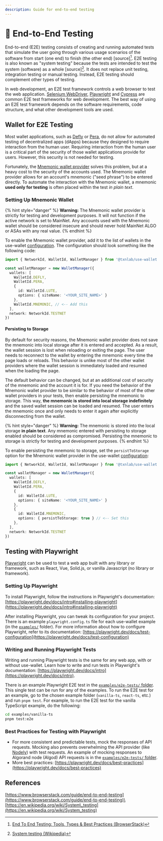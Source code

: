 ```yaml
---
description: Guide for end-to-end testing
---
```


# 🎯 End-to-End Testing

End-to-end (E2E) testing consists of creating and running automated tests that simulate the user going through various usage scenarios of the software from start (one end) to finish (the other end) \[source][^1]. E2E testing is also known as "system testing" because the tests are intended to test the system (software) as a whole \[source][^2]. It does not replace unit testing, integration testing or manual testing. Instead, E2E testing should complement other types of testing.

In web development, an E2E test framework controls a web browser to test the web application. [Selenium WebDriver](https://www.selenium.dev/documentation/webdriver/), [Playwright](https://playwright.dev/) and [Cypress](https://www.cypress.io/) are common E2E test frameworks for web development. The best way of using an E2E test framework depends on the software requirements, code structure, and what other development tools are used.

## Wallet for E2E Testing

Most wallet applications, such as [Defly](../fundamentals/supported-wallets.md#defly) or [Pera](../fundamentals/supported-wallets.md#pera), do not allow for automated testing of decentralized apps (dApps) because they designed to require interaction from the human user. Requiring interaction from the human user is a critical part of the security of those wallet applications provide for users. However, this security is not needed for testing.

Fortunately, the [Mnemonic wallet provider](../fundamentals/supported-wallets.md#mnemonic) solves this problem, but at a heavy cost to the security of the accounts used. The Mnemonic wallet provider allows for an account's mnemonic ("seed phrase") to be entered directly. To automate the interaction with the Mnemonic wallet, a mnemonic **used only for testing** is often placed within the test _in plain text_.

### Setting Up Mnemonic Wallet

{% hint style="danger" %}
**Warning:** The Mnemonic wallet provider is strictly for testing and development purposes. It will not function if the active network is set to MainNet. Any accounts used with the Mnemonic wallet should be considered insecure and should never hold MainNet ALGO or ASAs with any real value.
{% endhint %}

To enable the Mnemonic wallet provider, add it to the list of wallets in the use-wallet [configuration](../fundamentals/get-started/configuration.md). The configuration should look something like the following code:

```typescript
import { NetworkId, WalletId, WalletManager } from '@txnlab/use-wallet'

const walletManager = new WalletManager({
  wallets: [
    WalletId.DEFLY,
    WalletId.PERA,
    {
      id: WalletId.LUTE,
      options: { siteName: '<YOUR_SITE_NAME>' }
    },
    WalletId.MNEMONIC, // <-- Add this
  ],
  network: NetworkId.TESTNET
})
```

#### Persisting to Storage

By default for security reasons, the Mnemonic wallet provider does not save the mnemonic into local storage after it is entered and accepted. As a result, the wallet session is lost when reloading or exiting the page. The user needs to reconnect to the wallet by entering the mnemonic every time the page loads or reloads. This behavior is unlike most of the other wallet providers where the wallet session is immediately loaded and resumed when the loading the page.

The default behavior can be changed, but at an additional cost of security of the mnemonic and the account it is for. If you need the behavior of the Mnemonic wallet provider to be similar to the behavior of most of the other wallet providers in your tests, then enable persisting the mnemonic to storage. This way, **the mnemonic is stored into local storage indefinitely** and the saved wallet session can be loaded and resumed. The user enters the mnemonic once and only needs to enter it again after explicitly disconnecting from the wallet.

{% hint style="danger" %}
**Warning:** The mnemonic is stored into the local storage **in plain text**. Any mnemonic entered with persisting to storage enabled should be considered as compromised. Persisting the mnemonic to storage is strictly for testing and development purposes.
{% endhint %}

To enable persisting the mnemonic to storage, set the `persistToStorage` option for the Mnemonic wallet provider in the use-wallet [configuration](../fundamentals/get-started/configuration.md):

```typescript
import { NetworkId, WalletId, WalletManager } from '@txnlab/use-wallet'

const walletManager = new WalletManager({
  wallets: [
    WalletId.DEFLY,
    WalletId.PERA,
    {
      id: WalletId.LUTE,
      options: { siteName: '<YOUR_SITE_NAME>' }
    },
    {
      id: WalletId.MNEMONIC,
      options: { persistToStorage: true } // <-- Set this
    },
  ],
  network: NetworkId.TESTNET
})
```

## Testing with Playwright

[Playwright](https://playwright.dev/) can be used to test a web app built with any library or framework, such as React, Vue, Solid.js, or vanilla Javascript (no library or framework).

### Setting Up Playwright

To install Playwright, follow the instructions in Playwright's documentation: [https://playwright.dev/docs/intro#installing-playwright](https://playwright.dev/docs/intro#installing-playwright)

After installing Playwright, you can tweak its configuration for your project. There is an example `playwright.config.ts` file for each use-wallet example (in the [`examples/`](https://github.com/TxnLab/use-wallet/tree/main/examples) folder). For more information about how to configure Playwright, refer to its documentation: [https://playwright.dev/docs/test-configuration](https://playwright.dev/docs/test-configuration)

### Writing and Running Playwright Tests

Writing and running Playwright tests is the same for any web app, with or without use-wallet. Learn how to write and run tests in Playwright's documentation: [https://playwright.dev/docs/intro](https://playwright.dev/docs/intro).

There is an example Playwright E2E test in the [`examples/e2e-tests/` folder](https://github.com/TxnLab/use-wallet/tree/main/examples/e2e-tests). This single test can be run for any of the examples. To run the E2E test for an example, go to the chosen example folder (`vanilla-ts`, `react-ts`, etc.) and run `pnpm test`. For example, to run the E2E test for the vanilla TypeScript example, do the following:

```bash
cd examples/vanilla-ts
pnpm test:e2e
```

### Best Practices for Testing with Playwright

* For more consistent and predictable tests, mock the responses of API requests. Mocking also prevents overwhelming the API provider (like [Nodely](https://nodely.io/)) with test requests. An example of mocking responses to Algorand node (Algod) API requests is in the [`examples/e2e-tests/` folder](https://github.com/TxnLab/use-wallet/tree/main/examples/e2e-tests).
* More best practices: [https://playwright.dev/docs/best-practices](https://playwright.dev/docs/best-practices)

## References

[https://www.browserstack.com/guide/end-to-end-testing](https://www.browserstack.com/guide/end-to-end-testing)\
[https://en.wikipedia.org/wiki/System\_testing](https://en.wikipedia.org/wiki/System_testing)

[^1]: [End To End Testing: Tools, Types & Best Practices (BrowserStack)](https://www.browserstack.com/guide/end-to-end-testing)

[^2]: [System testing (Wikipedia)](https://en.wikipedia.org/wiki/System_testing)

